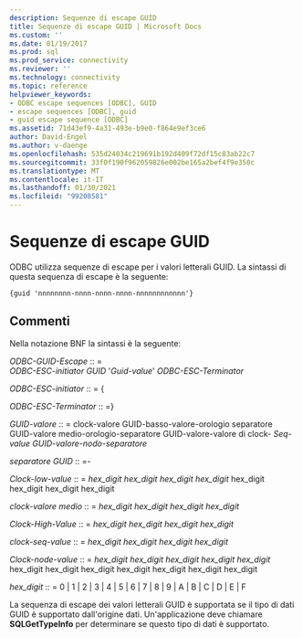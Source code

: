 ```yaml
---
description: Sequenze di escape GUID
title: Sequenze di escape GUID | Microsoft Docs
ms.custom: ''
ms.date: 01/19/2017
ms.prod: sql
ms.prod_service: connectivity
ms.reviewer: ''
ms.technology: connectivity
ms.topic: reference
helpviewer_keywords:
- ODBC escape sequences [ODBC], GUID
- escape sequences [ODBC], guid
- guid escape sequence [ODBC]
ms.assetid: 71d43ef9-4a31-493e-b9e0-f864e9ef3ce6
author: David-Engel
ms.author: v-daenge
ms.openlocfilehash: 535d24034c219691b192d409f72df15c83ab22c7
ms.sourcegitcommit: 33f0f190f962059826e002be165a2bef4f9e350c
ms.translationtype: MT
ms.contentlocale: it-IT
ms.lasthandoff: 01/30/2021
ms.locfileid: "99208581"
---
```

# <a name="guid-escape-sequences"></a>Sequenze di escape GUID
ODBC utilizza sequenze di escape per i valori letterali GUID. La sintassi di questa sequenza di escape è la seguente:  
  
```  
{guid 'nnnnnnnn-nnnn-nnnn-nnnn-nnnnnnnnnnnn'}  
```  
  
## <a name="remarks"></a>Commenti  
 Nella notazione BNF la sintassi è la seguente:  
  
 *ODBC-GUID-Escape* :: =  
     *ODBC-ESC-initiator GUID* '*Guid-value*' *ODBC-ESC-Terminator*  
  
 *ODBC-ESC-initiator* :: = {  
  
 *ODBC-ESC-Terminator* :: =}  
  
 *GUID-valore* :: = clock-valore GUID-basso-valore-orologio separatore GUID-valore medio-orologio-separatore GUID-valore-valore di clock- *Seq-value GUID-valore-nodo-separatore*  
  
 *separatore GUID* :: =-  
  
 *Clock-low-value* :: = *hex_digit hex_digit hex_digit hex_digit* hex_digit hex_digit hex_digit hex_digit  
  
 *clock-valore medio* :: = *hex_digit hex_digit hex_digit hex_digit*  
  
 *Clock-High-Value* :: = *hex_digit hex_digit hex_digit hex_digit*  
  
 *clock-seq-value* :: = *hex_digit hex_digit hex_digit hex_digit*  
  
 *Clock-node-value* :: = *hex_digit hex_digit hex_digit hex_digit hex_digit* hex_digit hex_digit hex_digit hex_digit hex_digit hex_digit hex_digit  
  
 *hex_digit* :: = 0 &#124; 1 &#124; 2 &#124; 3 &#124; 4 &#124; 5 &#124; 6 &#124; 7 &#124; 8 &#124; 9 &#124; A &#124; B &#124; C &#124; D &#124; E &#124; F  
  
 La sequenza di escape dei valori letterali GUID è supportata se il tipo di dati GUID è supportato dall'origine dati. Un'applicazione deve chiamare **SQLGetTypeInfo** per determinare se questo tipo di dati è supportato.

